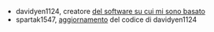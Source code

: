 * davidyen1124, creatore [del software su cui mi sono basato](https://github.com/davidyen1124/Facebot)
* spartak1547, [aggiornamento](https://github.com/spartak1547/Facebot) del codice 
  di davidyen1124
